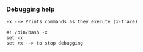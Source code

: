 ### Debugging help

```
-x --> Prints commands as they execute (x-trace)

#! /bin/bash -x 
set -x 
set +x --> to stop debugging
```